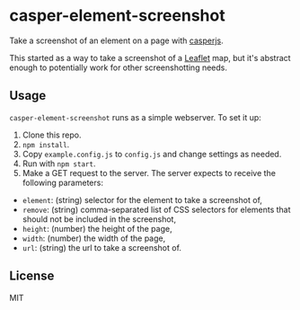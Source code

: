 # casper-element-screenshot

Take a screenshot of an element on a page with [casperjs](http://casperjs.org/).

This started as a way to take a screenshot of a [Leaflet](http://leafletjs.com/) map, but it's abstract enough to potentially work for other screenshotting needs.

## Usage

`casper-element-screenshot` runs as a simple webserver. To set it up:

 1. Clone this repo.
 2. `npm install`.
 3. Copy `example.config.js` to `config.js` and change settings as needed.
 4. Run with `npm start`.
 5. Make a GET request to the server. The server expects to receive the following parameters:
  * `element`: (string) selector for the element to take a screenshot of,
  * `remove`: (string) comma-separated list of CSS selectors for elements that should not be included in the screenshot,
  * `height`: (number) the height of the page,
  * `width`: (number) the width of the page,
  * `url`: (string) the url to take a screenshot of.

## License

MIT
